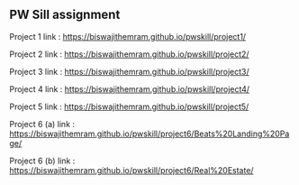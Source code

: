 <!DOCTYPE html>
<html lang="en">

<body>
        <h2>PW Sill assignment</h2>
        <div class="container">
        <div class="project">
                <p> Project 1 link : <a href="https://biswajithemram.github.io/pwskill/project1/" target="_blank">https://biswajithemram.github.io/pwskill/project1/</a></p>
                <p> Project 2 link : <a href="https://biswajithemram.github.io/pwskill/project2/" target="_blank">https://biswajithemram.github.io/pwskill/project2/</a></p>
                <p> Project 3 link : <a href="https://biswajithemram.github.io/pwskill/project3/" target="_blank">https://biswajithemram.github.io/pwskill/project3/</a></p>
                <p> Project 4 link : <a href="https://biswajithemram.github.io/pwskill/project4/" target="_blank">https://biswajithemram.github.io/pwskill/project4/</a></p>
                <p> Project 5 link : <a href="https://biswajithemram.github.io/pwskill/project5/" target="_blank">https://biswajithemram.github.io/pwskill/project5/</a></p>
                <p> Project 6 (a) link : <a href="https://biswajithemram.github.io/pwskill/project6/Beats%20Landing%20Page/ target="_blank>https://biswajithemram.github.io/pwskill/project6/Beats%20Landing%20Page/</a></p>
                <p> Project 6 (b) link : <a href="https://biswajithemram.github.io/pwskill/project6/Real%20Estate/" target="_blank"> https://biswajithemram.github.io/pwskill/project6/Real%20Estate/</a></p>
        </div>
        </div>
</body>
</html>
